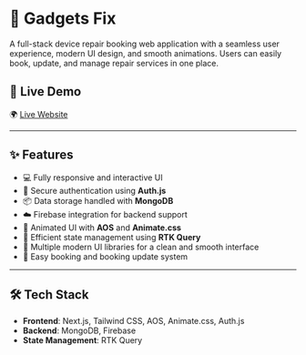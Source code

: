 # 🔧 Gadgets Fix

A full-stack device repair booking web application with a seamless user experience, modern UI design, and smooth animations. Users can easily book, update, and manage repair services in one place.

## 🚀 Live Demo

🌍 [Live Website](https://gadget-repair.vercel.app/)  

---

## ✨ Features

- 💻 Fully responsive and interactive UI
- 🔐 Secure authentication using **Auth.js**
- 📦 Data storage handled with **MongoDB**
- ☁️ Firebase integration for backend support
- 🎨 Animated UI with **AOS** and **Animate.css**
- 🔁 Efficient state management using **RTK Query**
- 🧩 Multiple modern UI libraries for a clean and smooth interface
- 📅 Easy booking and booking update system

---

## 🛠️ Tech Stack

- **Frontend**: Next.js, Tailwind CSS, AOS, Animate.css, Auth.js  
- **Backend**: MongoDB, Firebase  
- **State Management**: RTK Query  






